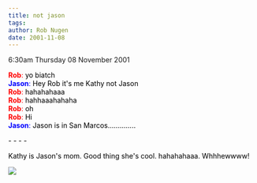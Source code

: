 ```yaml
---
title: not jason
tags: 
author: Rob Nugen
date: 2001-11-08
---
```


<p class=date>6:30am Thursday 08 November 2001</p>

<p><B><FONT COLOR="#ff0000">Rob<!-- (6:38:05
AM)--></B></FONT><FONT COLOR="#ff0000">:</FONT><FONT
COLOR="#000000"> yo biatch</FONT><BR>
<B><FONT COLOR="#0000ff">Jason<!-- (6:38:36
AM)--></B></FONT><FONT COLOR="#0000ff">:</FONT><FONT
COLOR="#000000"> Hey Rob it's me Kathy not
Jason</FONT><BR>
<B><FONT COLOR="#ff0000">Rob<!-- (6:38:41
AM)--></B></FONT><FONT COLOR="#ff0000">:</FONT><FONT
COLOR="#000000"> hahahahaaa</FONT><BR>
<B><FONT COLOR="#ff0000">Rob<!-- (6:38:46
AM)--></B></FONT><FONT COLOR="#ff0000">:</FONT><FONT
COLOR="#000000"> hahhaaahahaha</FONT><BR>
<B><FONT COLOR="#ff0000">Rob<!-- (6:38:48
AM)--></B></FONT><FONT COLOR="#ff0000">:</FONT><FONT
COLOR="#000000"> oh</FONT><BR>
<B><FONT COLOR="#ff0000">Rob<!-- (6:38:49
AM)--></B></FONT><FONT COLOR="#ff0000">:</FONT><FONT
COLOR="#000000"> Hi</FONT><BR>
<B><FONT COLOR="#0000ff">Jason<!-- (6:39:04
AM)--></B></FONT><FONT COLOR="#0000ff">:</FONT><FONT
COLOR="#000000"> Jason is in San
Marcos..............</p>

<p>- - - -</p>

<p>Kathy is Jason's mom.  Good thing she's cool. 
hahahahaaa.  Whhhewwww!</p>

<p><img src="/images/rob/wL-ROB.gif"/></p>
